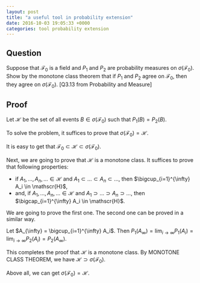 ```yaml
---
layout: post
title: "a useful tool in probability extension"
date: 2016-10-03 19:05:33 +0000
categories: tool probability extension
---
```


<script src="https://cdn.mathjax.org/mathjax/latest/MathJax.js?config=TeX-AMS-MML_HTMLorMML" type="text/javascript"></script>

## Question

Suppose that $\mathscr{F}_0$ is a field and $P_1$ and $P_2$ are probability measures on $\sigma(\mathscr{F}_0)$. Show by the monotone class theorem that if $P_1$ and $P_2$ agree on $\mathscr{F}_0$, then they agree on $\sigma(\mathscr{F}_0)$. [Q3.13 from Probability and Measure]

## Proof

Let $\mathscr{H}$ be the set of all events $B \in \sigma(\mathscr{F}_0)$ such that $P_1(B) = P_2(B)$. 

To solve the problem, it suffices to prove that $\sigma(\mathscr{F}_0) = \mathscr{H}$.

It is easy to get that $\mathscr{F_0} \subset \mathscr{H} \subset \sigma(\mathscr{F}_0)$.

Next, we are going to prove that $\mathscr{H}$ is a monotone class. It suffices to prove that following properties:

* if $A_1, \dots, A_n, \dots \in \mathscr{H}$ and $A_1  \subset \dots \subset A_n \subset \dots$, then 
$\bigcup_{i=1}^{\infty} A_i \in \mathscr{H}$,
* and, if $A_1, \dots, A_n, \dots \in \mathscr{H}$ and $A_1  \supset \dots \supset A_n \supset \dots$, then 
$\bigcap_{i=1}^{\infty} A_i \in \mathscr{H}$.

We are going to prove the first one. The second one can be proved in a similar way.

Let $A_{\infty} = \bigcup_{i=1}^{\infty} A_i$. Then $P_1 (A_{\infty}) = \lim_{i\rightarrow \infty} P_1(A_i) = \lim_{i\rightarrow \infty} P_2(A_i) = P_2(A_{\infty})$.


This completes the proof that $\mathscr{H}$ is a monotone class. By MONOTONE CLASS THEOREM, we have $\mathscr{H} \supset \sigma(\mathscr{F}_0)$. 

Above all, we can get $\sigma(\mathscr{F}_0) = \mathscr{H}$.